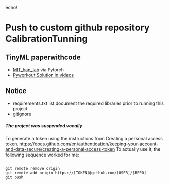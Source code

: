 echo!
# Push to custom github repository CalibrationTunning

## TinyML paperwithcode
* [MIT_han_lab](https://paperswithcode.com/paper/tiny-transfer-learning-towards-memory) via Pytorch
* [Pyworkout Solution in videos](https://livebook.manning.com/video/python-workout)

## Notice

* requirements.txt list document the required libraries prior to running this project
* gitignore


##### The project was suspended vocally

To generate a token using the instructions from Creating a personal access token.
https://docs.github.com/en/authentication/keeping-your-account-and-data-secure/creating-a-personal-access-token
To actually use it, the following sequence worked for me:
```buildoutcfg

git remote remove origin
git remote add origin https://[TOKEN]@github.com/[USER]/[REPO]
git push

```
